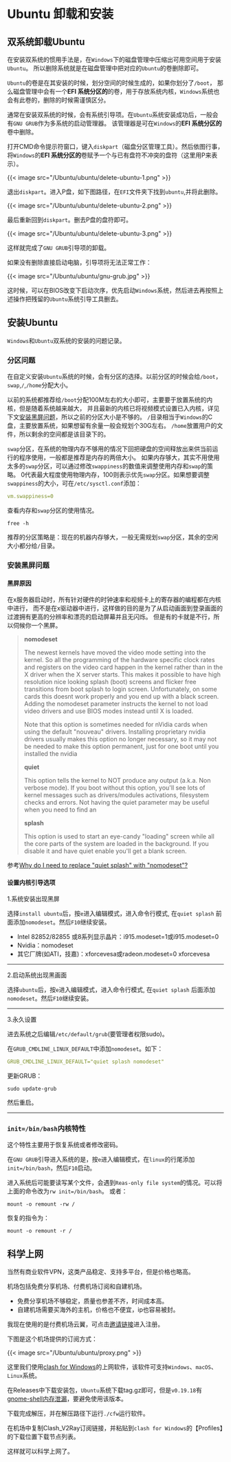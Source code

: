 # Ubuntu 卸载和安装


## 双系统卸载Ubuntu

在安装双系统的惯用手法是，在`Windows`下的磁盘管理中压缩出可用空间用于安装`Ubuntu`。
所以删除系统就是在磁盘管理中把对应的`Ubuntu`的卷删除即可。

`Ubuntu`的卷是在其安装的时候，划分空间的时候生成的，如果你划分了`/boot`，
那么磁盘管理中会有一个**EFI 系统分区的**的卷，用于存放系统内核，`Windows`系统也会有此卷的，删除的时候需谨慎区分。

通常在安装双系统的时候，会有系统引导项。在`Ubuntu`系统安装成功后，一般会有`GNU GRUB`作为多系统的启动管理器。
该管理器是可在`Windows`的**EFI 系统分区的**卷中删除。

打开CMD命令提示符窗口，键入`diskpart`（磁盘分区管理工具）。然后依图行事，
将`Windows`的**EFI 系统分区的**卷赋予一个与已有盘符不冲突的盘符（这里用P来表示）。

{{< image src="/Ubuntu/ubuntu/delete-ubuntu-1.png"  >}}

退出`diskpart`。进入P盘，如下图路径，在`EFI`文件夹下找到`ubuntu`,并将此删除。

{{< image src="/Ubuntu/ubuntu/delete-ubuntu-2.png"  >}}

最后重新回到`diskpart`。删去P盘的盘符即可。

{{< image src="/Ubuntu/ubuntu/delete-ubuntu-3.png"  >}}

这样就完成了`GNU GRUB`引导项的卸载。

如果没有删除直接启动电脑，引导项将无法正常工作：

{{< image src="/Ubuntu/ubuntu/gnu-grub.jpg"  >}}

这时候，可以在BIOS改变下启动次序，优先启动`Windows`系统，然后进去再按照上述操作把残留的`Ubuntu`系统引导工具删去。


## 安装Ubuntu

`Windows`和`Ubuntu`双系统的安装的问题记录。

### 分区问题

在自定义安装`Ubuntu`系统的时候，会有分区的选择。以前分区的时候会给`/boot`，`swap`,`/`,`/home`分配大小。

以前的系统都推荐给`/boot`分配100M左右的大小即可，主要要于放置系统的内核，但是随着系统越来越大，
并且最新的内核已将视频模式设置已入内核，详见下文[安装黑屏问题](#安装黑屏问题)，所以之前的分区大小是不够的。
`/`目录相当于`Windows`的C盘，主要放置系统，如果想留有余量一般会规划个30G左右。
`/home`放置用户的文件，所以剩余的空间都是该目录下的。

`swap`分区，在系统的物理内存不够用的情况下回把硬盘的空间释放出来供当前运行的程序使用，一般都是推荐是内存的两倍大小。
如果内存够大，其实不用使用太多的`swap`分区，可以通过修改`swappiness`的数值来调整使用内存和`swap`的策略。
0代表最大程度使用物理内存，100则表示优先`swap`分区。如果想要调整`swappiness`的大小，可在`/etc/sysctl.conf`添加：

```yaml
vm.swappiness=0
```

查看内存和`swap`分区的使用情况。

```shell
free -h
```

推荐的分区策略是：现在的机器内存够大，一般无需规划`swap`分区，其余的空闲大小都分给`/`目录。

### 安装黑屏问题

#### 黑屏原因

在x服务器启动时，所有针对硬件的时钟速率和视频卡上的寄存器的编程都在内核中进行，
而不是在x驱动器中进行，这样做的目的是为了从启动画面到登录画面的过渡拥有更高的分辨率和漂亮的启动屏幕并且无闪烁。
但是有的卡就是不行，所以伺候你一个黑屏。

>**nomodeset**
> 
>The newest kernels have moved the video mode setting into the kernel.
> So all the programming of the hardware specific clock rates and registers on the video card happen in the kernel rather than in the X driver when the X server starts.
> This makes it possible to have high resolution nice looking splash (boot) screens and flicker free transitions from boot splash to login screen. 
> Unfortunately, on some cards this doesnt work properly and you end up with a black screen.
> Adding the nomodeset parameter instructs the kernel to not load video drivers and use BIOS modes instead until X is loaded.
> 
>Note that this option is sometimes needed for nVidia cards when using the default "nouveau" drivers.
> Installing proprietary nvidia drivers usually makes this option no longer necessary, 
> so it may not be needed to make this option permanent, just for one boot until you installed the nvidia
>
>**quiet**
> 
>This option tells the kernel to NOT produce any output (a.k.a. Non verbose mode).
> If you boot without this option, you'll see lots of kernel messages such as drivers/modules activations,
> filesystem checks and errors. Not having the quiet parameter may be useful when you need to find an
>
>**splash**
> 
>This option is used to start an eye-candy "loading" screen while all the core parts of the system are loaded in the background. 
> If you disable it and have quiet enable you'll get a blank screen.

参考[Why do I need to replace "quiet splash" with "nomodeset"?]

#### 设置内核引导选项

1.系统安装出现黑屏

选择`install ubuntu`后，按`e`进入编辑模式，进入命令行模式, 在`quiet splash` 前面添加`nomodeset`。然后`F10`继续安装。

- Intel 82852/82855 或8系列显示晶片：i915.modeset=1或i915.modeset=0
- Nvidia：nomodeset
- 其它厂牌(如ATI，技嘉)：xforcevesa或radeon.modeset=0 xforcevesa

***

2.启动系统出现黑画面

选择`ubuntu`后，按`e`进入编辑模式，进入命令行模式, 在`quiet splash` 后面添加`nomodeset`。然后`F10`继续安装。

***

3.永久设置

进去系统之后编辑`/etc/default/grub`(要管理者权限sudo)。


在`GRUB_CMDLINE_LINUX_DEFAULT`中添加`nomodeset`。如下：

```yaml
GRUB_CMDLINE_LINUX_DEFAULT="quiet splash nomodeset"
```

更新GRUB： 
```shell
sudo update-grub
```
然后重启。

***

### `init=/bin/bash`内核特性

这个特性主要用于恢复系统或者修改密码。

在`GNU GRUB`引导进入系统的是，按`e`进入编辑模式，在`linux`的行尾添加`init=/bin/bash`，然后`F10`启动。

进入系统后可能要读写某个文件，会遇到`Reas-only file system`的情况。可以将上面的命令改为`rw init=/bin/bash`。
或者：

```shell
mount -o remount -rw /
```
恢复的指令为：

```shell
mount -o remount -r /
```

##  科学上网

当然有商业软件VPN，这类产品稳定、支持多平台，但是价格也略高。

机场包括免费分享机场、付费机场订阅和自建机场。

- 免费分享机场不够稳定，质量也参差不齐，时间成本高。
- 自建机场需要买海外的主机，价格也不便宜，ip也容易被封。

我现在使用的是付费机场云翼，可点击[邀请链接]进入注册。

下图是这个机场提供的订阅方式：

{{< image src="/Ubuntu/ubuntu/proxy.png"  >}}

这里我们使用[clash for Windows]的上网软件，该软件可支持`Windows`、`macOS`、`Linux`系统。

在Releases中下载安装包，`Ubuntu`系统下载tag.gz即可，但是`v0.19.18`有[gnome-shell内存泄漏]，要避免使用该版本。

下载完成解压，并在解压路径下运行`./cfw`运行软件。

在机场中复制Clash_V2Ray订阅链接，并粘贴到`clash for Windows`的【Profiles】的下载位置下载节点列表。

这样就可以科学上网了。

[Why do I need to replace "quiet splash" with "nomodeset"?]: https://askubuntu.com/questions/1024895/why-do-i-need-to-replace-quiet-splash-with-nomodeset
[邀请链接]:https://yypro.net/auth/register?code=5z3c
[clash for Windows]:https://github.com/Fndroid/clash_for_windows_pkg
[gnome-shell内存泄漏]:https://github.com/Fndroid/clash_for_windows_pkg/issues/3029



